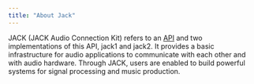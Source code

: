 ```yaml
---
title: "About Jack"
---
```


JACK (JACK Audio Connection Kit) refers to an [API](/api) and two
implementations of this API, jack1 and jack2. It provides a basic
infrastructure for audio applications to communicate with each other and
with audio hardware.  Through JACK, users are enabled to build powerful
systems for signal processing and music production.
